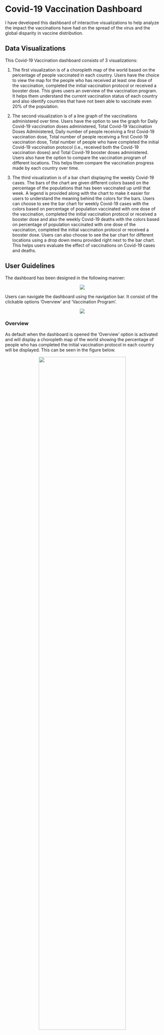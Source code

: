 # Covid-19 Vaccination Dashboard

I have developed this dashboard of interactive visualizations to help analyze the impact the vaccinations have had
on the spread of the virus and the global disparity in vaccine distribution.

## Data Visualizations
This Covid-19 Vaccination dashboard consists of 3 visualizations:

1. The first visualization is of a choropleth map of the world based on the percentage of people vaccinated in each country. Users have the choice to view the map for the people who has received at least one dose of the vaccination, completed the initial vaccination protocol or received a booster dose. This gives users an overview of the vaccination program. It helps them understand the current vaccination status of each country and also identify countries that have not been able to vaccinate even 20% of the population.

2. The second visualization is of a line graph of the vaccinations administered over time. Users have the option to see the graph for Daily Covid-19 vaccination doses administered, Total Covid-19 Vaccination Doses Administered, Daily number of people receiving a first Covid-19 vaccination dose, Total number of people receiving a first Covid-19 vaccination dose, Total number of people who have completed the initial Covid-19 vaccination protocol (i.e., received both the Covid-19 vaccination doses) and Total Covid-19 booster
doses administered. Users also have the option to compare the vaccination program of different locations. This helps them compare the vaccination progress made by each country over time.

3. The third visualization is of a bar chart displaying the weekly Covid-19 cases. The bars of the chart are given different colors based on the percentage of the populations that has been vaccinated up until that week. A legend is provided along with the chart to make it easier for users to understand the meaning behind the colors for the bars. Users can choose to see the bar chart for weekly Covid-19 cases with the colors based on percentage of population vaccinated with one dose of the vaccination, completed the initial vaccination protocol or received a booster dose and also the weekly Covid-19 deaths with the colors based on percentage of population vaccinated with one dose of the vaccination, completed the initial vaccination protocol or received a booster dose. Users can also choose to see the bar chart for different locations using a drop down menu provided right next to the bar chart. This helps users evaluate the effect of vaccinations on Covid-19 cases and deaths.

## User Guidelines

The dashboard has been designed in the following manner:

<figure align="center">
  <img src="https://github.com/LakshmiThandayaan/Covid-19-Vaccinations/assets/114150775/16c018e4-fb27-42e3-8696-9b2d5cc63ae9" >
</figure>


Users can navigate the dashboard using the navigation bar. It consist of the clickable options ’Overview’ and ’Vaccination Program’.

<p align="center">
  <img src="https://github.com/LakshmiThandayaan/Covid-19-Vaccinations/assets/114150775/d435cec0-a891-4ae3-b38b-6573f48318dc">
</p>

### Overview
As default when the dashboard is opened the ’Overview’ option is activated and will display a choropleth map of the world showing the percentage of people who has completed the initial vaccination protocol in each country will be displayed. This can be seen in the figure below.

<p align="center">
  <img src="https://github.com/LakshmiThandayaan/Covid-19-Vaccinations/assets/114150775/7b826ad9-6e1d-4f8a-991e-0f53d3a1fe7d" width=75% height=75%>
</p>

When users have their mouse over any country in the map, the country name, absolute number of people vaccinated in the country and percentage of people vaccinated in the country will be displayed in a small pop-up box. The figure below shows the data displayed for United Kingdom.

<p align="center">
  <img src="https://github.com/LakshmiThandayaan/Covid-19-Vaccinations/assets/114150775/856fdc72-7259-4eac-8444-b19ed9dce52a">
</p>

Users can choose to view the map for people who have received at least one dose of the vaccination, people who have completed the initial vaccination protocol and people who have taken the booster dose using the drop down menu in the ’Overview’ option. The figure below shows this drop down menu.

<p align="center">
  <img src="https://github.com/LakshmiThandayaan/Covid-19-Vaccinations/assets/114150775/c48cc9e8-c309-4130-b4f4-1ab6e74b2d46">
</p>

The legend displayed along with the map gives the link between the colors allocated to each country and the percentage of the population that has been vaccinated in that country. The figure below shows the legend for the map displaying the percentage of the population that has completed the primary vaccination series.

<p align="center">
  <img src="https://github.com/LakshmiThandayaan/Covid-19-Vaccinations/assets/114150775/4372cef7-83af-45d4-849b-45ee639f4e75">
</p>

The legend given along with the map is interactive. When users place their mouse over any box in the map, the countries corresponding to that category in the map is displayed. The figure below shows the map highlighting all the countries where the percentage of population that has received a booster dose is less than 10, when the mouse is over the red box in the legend.

<p align="center">
  <img src="https://github.com/LakshmiThandayaan/Covid-19-Vaccinations/assets/114150775/ca301f6b-9903-4b45-9de5-bae03e4cc973">
</p>

The maps can also be zoomed in and out using the scroll options in the mouse. Zooming in can also be done by doubling clicking on the portion of the map you want to zoom into. Users can also pan the map by clicking and dragging in a specific direction. This allows more mobility within the map, hence making it easier for users to investigate and analyze smaller countries in the map. The figure below shows the map zoomed into United Kingdom.

<p align="center">
  <img src="https://github.com/LakshmiThandayaan/Covid-19-Vaccinations/assets/114150775/c667b2fa-9eb4-44cc-8ae3-c7cc16303270">
</p>

### Vaccination Program
When the ’Vaccination Program’ option in the navigation bar is clicked, the interface changes. The interface displayed can be seen in the figure below:

<p align="center">
  <img src="https://github.com/LakshmiThandayaan/Covid-19-Vaccinations/assets/114150775/246436db-15ea-4ad2-afa8-463f4f9ef827">
</p>

A line graph displaying the daily number of Covid-19 vaccination doses administered in the world is displayed. If the user places the mouse at any point inside the graph, the date and the number of vaccinations administered that day is displayed in a pop-up box. This can be seen in the figure below.

<p align="center">
  <img src="https://github.com/LakshmiThandayaan/Covid-19-Vaccinations/assets/114150775/e890558e-6001-4bfd-b419-fbf3fbaf9419">
</p>

Users can choose to see the graph for Daily Covid-19 vaccinations administered, Cumulative vaccinations administered, Daily number of people receiving a first Covid-19 vaccination dose, Total number of people who received at least one dose of vaccination, Total number of people who finished the initial vaccination protocol and Total Covid-19 boosters administered using a drop down menu right next to the graph. The figure below shows this drop down menu.


